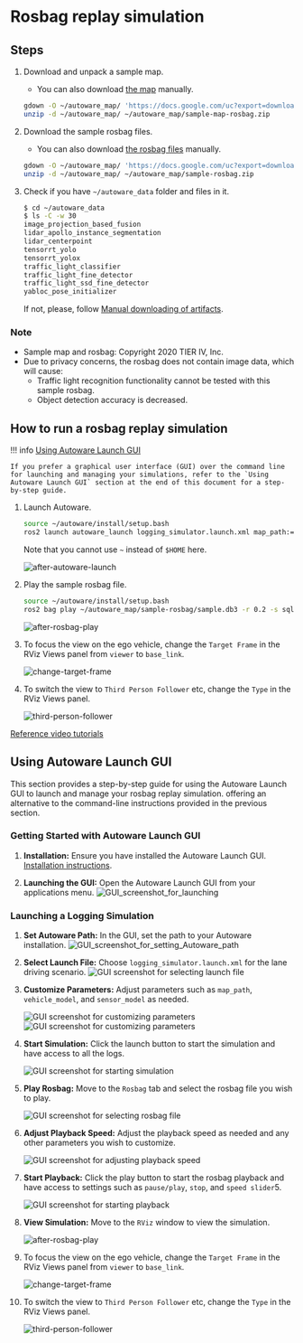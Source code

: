 # Rosbag replay simulation

## Steps

1. Download and unpack a sample map.

   - You can also download [the map](https://drive.google.com/file/d/1A-8BvYRX3DhSzkAnOcGWFw5T30xTlwZI/view?usp=sharing) manually.

   ```bash
   gdown -O ~/autoware_map/ 'https://docs.google.com/uc?export=download&id=1A-8BvYRX3DhSzkAnOcGWFw5T30xTlwZI'
   unzip -d ~/autoware_map/ ~/autoware_map/sample-map-rosbag.zip
   ```

2. Download the sample rosbag files.

   - You can also download [the rosbag files](https://drive.google.com/file/d/1VnwJx9tI3kI_cTLzP61ktuAJ1ChgygpG/view?usp=sharing) manually.

   ```bash
   gdown -O ~/autoware_map/ 'https://docs.google.com/uc?export=download&id=1VnwJx9tI3kI_cTLzP61ktuAJ1ChgygpG'
   unzip -d ~/autoware_map/ ~/autoware_map/sample-rosbag.zip
   ```

3. Check if you have `~/autoware_data` folder and files in it.

   ```bash
   $ cd ~/autoware_data
   $ ls -C -w 30
   image_projection_based_fusion
   lidar_apollo_instance_segmentation
   lidar_centerpoint
   tensorrt_yolo
   tensorrt_yolox
   traffic_light_classifier
   traffic_light_fine_detector
   traffic_light_ssd_fine_detector
   yabloc_pose_initializer
   ```

   If not, please, follow [Manual downloading of artifacts](https://github.com/autowarefoundation/autoware/tree/main/ansible/roles/artifacts).

### Note

- Sample map and rosbag: Copyright 2020 TIER IV, Inc.
- Due to privacy concerns, the rosbag does not contain image data, which will cause:
  - Traffic light recognition functionality cannot be tested with this sample rosbag.
  - Object detection accuracy is decreased.

## How to run a rosbag replay simulation

!!! info [Using Autoware Launch GUI](#using-autoware-launch-gui)

    If you prefer a graphical user interface (GUI) over the command line for launching and managing your simulations, refer to the `Using Autoware Launch GUI` section at the end of this document for a step-by-step guide.

1. Launch Autoware.

   ```sh
   source ~/autoware/install/setup.bash
   ros2 launch autoware_launch logging_simulator.launch.xml map_path:=$HOME/autoware_map/sample-map-rosbag vehicle_model:=sample_vehicle sensor_model:=sample_sensor_kit
   ```

   Note that you cannot use `~` instead of `$HOME` here.

   ![after-autoware-launch](images/rosbag-replay/after-autoware-launch.png)

2. Play the sample rosbag file.

   ```sh
   source ~/autoware/install/setup.bash
   ros2 bag play ~/autoware_map/sample-rosbag/sample.db3 -r 0.2 -s sqlite3
   ```

   ![after-rosbag-play](images/rosbag-replay/after-rosbag-play.png)

3. To focus the view on the ego vehicle, change the `Target Frame` in the RViz Views panel from `viewer` to `base_link`.

   ![change-target-frame](images/rosbag-replay/change-target-frame.png)

4. To switch the view to `Third Person Follower` etc, change the `Type` in the RViz Views panel.

   ![third-person-follower](images/rosbag-replay/third-person-follower.png)

[Reference video tutorials](https://drive.google.com/file/d/12D6aSC1Y3Kf7STtEPWG5RYynxKdVcPrc/view?usp=sharing)

## Using Autoware Launch GUI

This section provides a step-by-step guide for using the Autoware Launch GUI to launch and manage your rosbag replay simulation. offering an alternative to the command-line instructions provided in the previous section.

### Getting Started with Autoware Launch GUI

1. **Installation:** Ensure you have installed the Autoware Launch GUI. [Installation instructions](https://github.com/autowarefoundation/autoware-launch-gui#installation).

2. **Launching the GUI:** Open the Autoware Launch GUI from your applications menu.
   ![GUI_screenshot_for_launching](images/rosbag-replay/launch-gui/launch_gui_main.png)

### Launching a Logging Simulation

1. **Set Autoware Path:** In the GUI, set the path to your Autoware installation.
   ![GUI_screenshot_for_setting_Autoware_path](images/rosbag-replay/launch-gui/launch_gui_setup.png)
2. **Select Launch File:** Choose `logging_simulator.launch.xml` for the lane driving scenario.
   ![GUI screenshot for selecting launch file](images/rosbag-replay/launch-gui/selecting_launch_file.png)
3. **Customize Parameters:** Adjust parameters such as `map_path`, `vehicle_model`, and `sensor_model` as needed.

   ![GUI screenshot for customizing parameters](images/rosbag-replay/launch-gui/customizing-parameters1.png)
   ![GUI screenshot for customizing parameters](images/rosbag-replay/launch-gui/customizing-parameters2.png)

4. **Start Simulation:** Click the launch button to start the simulation and have access to all the logs.

   ![GUI screenshot for starting simulation](images/rosbag-replay/launch-gui/starting_simulation.png)

5. **Play Rosbag:** Move to the `Rosbag` tab and select the rosbag file you wish to play.

   ![GUI screenshot for selecting rosbag file](images/rosbag-replay/launch-gui/selecting_rosbag_file.png)

6. **Adjust Playback Speed:** Adjust the playback speed as needed and any other parameters you wish to customize.

   ![GUI screenshot for adjusting playback speed](images/rosbag-replay/launch-gui/adjusting_flags.png)

7. **Start Playback:** Click the play button to start the rosbag playback and have access to settings such as `pause/play`, `stop`, and `speed slider`5.

   ![GUI screenshot for starting playback](images/rosbag-replay/launch-gui/starting_playback.png)

8. **View Simulation:** Move to the `RViz` window to view the simulation.

   ![after-rosbag-play](images/rosbag-replay/after-rosbag-play.png)

9. To focus the view on the ego vehicle, change the `Target Frame` in the RViz Views panel from `viewer` to `base_link`.

   ![change-target-frame](images/rosbag-replay/change-target-frame.png)

10. To switch the view to `Third Person Follower` etc, change the `Type` in the RViz Views panel.

    ![third-person-follower](images/rosbag-replay/third-person-follower.png)
